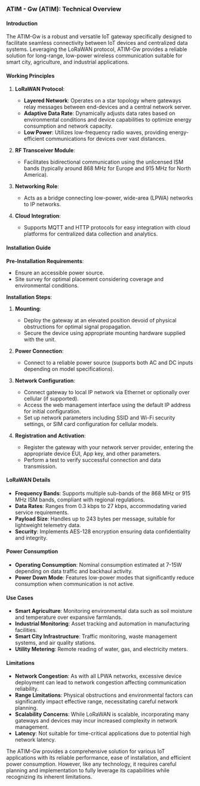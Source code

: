 ### ATIM - Gw (ATIM): Technical Overview

#### Introduction
The ATIM-Gw is a robust and versatile IoT gateway specifically designed to facilitate seamless connectivity between IoT devices and centralized data systems. Leveraging the LoRaWAN protocol, ATIM-Gw provides a reliable solution for long-range, low-power wireless communication suitable for smart city, agriculture, and industrial applications.

#### Working Principles

1. **LoRaWAN Protocol**: 
   - **Layered Network**: Operates on a star topology where gateways relay messages between end-devices and a central network server.
   - **Adaptive Data Rate**: Dynamically adjusts data rates based on environmental conditions and device capabilities to optimize energy consumption and network capacity.
   - **Low Power**: Utilizes low-frequency radio waves, providing energy-efficient communications for devices over vast distances.

2. **RF Transceiver Module**:
   - Facilitates bidirectional communication using the unlicensed ISM bands (typically around 868 MHz for Europe and 915 MHz for North America).

3. **Networking Role**:
   - Acts as a bridge connecting low-power, wide-area (LPWA) networks to IP networks.

4. **Cloud Integration**:
   - Supports MQTT and HTTP protocols for easy integration with cloud platforms for centralized data collection and analytics.

#### Installation Guide

**Pre-Installation Requirements**:
- Ensure an accessible power source.
- Site survey for optimal placement considering coverage and environmental conditions.

**Installation Steps**:
1. **Mounting**: 
   - Deploy the gateway at an elevated position devoid of physical obstructions for optimal signal propagation.
   - Secure the device using appropriate mounting hardware supplied with the unit.

2. **Power Connection**: 
   - Connect to a reliable power source (supports both AC and DC inputs depending on model specifications).

3. **Network Configuration**:
   - Connect gateway to local IP network via Ethernet or optionally over cellular (if supported).
   - Access the web management interface using the default IP address for initial configuration.
   - Set up network parameters including SSID and Wi-Fi security settings, or SIM card configuration for cellular models.

4. **Registration and Activation**: 
   - Register the gateway with your network server provider, entering the appropriate device EUI, App key, and other parameters.
   - Perform a test to verify successful connection and data transmission.

#### LoRaWAN Details

- **Frequency Bands**: Supports multiple sub-bands of the 868 MHz or 915 MHz ISM bands, compliant with regional regulations.
- **Data Rates**: Ranges from 0.3 kbps to 27 kbps, accommodating varied service requirements.
- **Payload Size**: Handles up to 243 bytes per message, suitable for lightweight telemetry data.
- **Security**: Implements AES-128 encryption ensuring data confidentiality and integrity.

#### Power Consumption

- **Operating Consumption**: Nominal consumption estimated at 7-15W depending on data traffic and backhaul activity.
- **Power Down Mode**: Features low-power modes that significantly reduce consumption when communication is not active.

#### Use Cases

- **Smart Agriculture**: Monitoring environmental data such as soil moisture and temperature over expansive farmlands.
- **Industrial Monitoring**: Asset tracking and automation in manufacturing facilities.
- **Smart City Infrastructure**: Traffic monitoring, waste management systems, and air quality stations.
- **Utility Metering**: Remote reading of water, gas, and electricity meters.

#### Limitations

- **Network Congestion**: As with all LPWA networks, excessive device deployment can lead to network congestion affecting communication reliability.
- **Range Limitations**: Physical obstructions and environmental factors can significantly impact effective range, necessitating careful network planning.
- **Scalability Concerns**: While LoRaWAN is scalable, incorporating many gateways and devices may incur increased complexity in network management.
- **Latency**: Not suitable for time-critical applications due to potential high network latency.

The ATIM-Gw provides a comprehensive solution for various IoT applications with its reliable performance, ease of installation, and efficient power consumption. However, like any technology, it requires careful planning and implementation to fully leverage its capabilities while recognizing its inherent limitations.